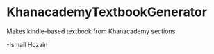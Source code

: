 # KhanacademyTextbookGenerator

Makes kindle-based textbook from Khanacademy sections

-Ismail Hozain
